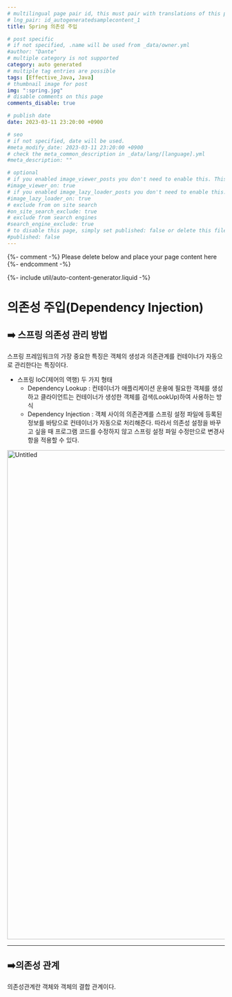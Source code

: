 ```yaml
---
# multilingual page pair id, this must pair with translations of this page. (This name must be unique)
# lng_pair: id_autogeneratedsamplecontent_1
title: Spring 의존성 주입

# post specific
# if not specified, .name will be used from _data/owner.yml
#author: "Dante"
# multiple category is not supported
category: auto generated
# multiple tag entries are possible
tags: [Effective_Java, Java]
# thumbnail image for post
img: ":spring.jpg"
# disable comments on this page
comments_disable: true

# publish date
date: 2023-03-11 23:20:00 +0900

# seo
# if not specified, date will be used.
#meta_modify_date: 2023-03-11 23:20:00 +0900
# check the meta_common_description in _data/lang/[language].yml
#meta_description: ""

# optional
# if you enabled image_viewer_posts you don't need to enable this. This is only if image_viewer_posts = false
#image_viewer_on: true
# if you enabled image_lazy_loader_posts you don't need to enable this. This is only if image_lazy_loader_posts = false
#image_lazy_loader_on: true
# exclude from on site search
#on_site_search_exclude: true
# exclude from search engines
#search_engine_exclude: true
# to disable this page, simply set published: false or delete this file
#published: false
---
```

{%- comment -%} Please delete below and place your page content here {%- endcomment -%}

{%- include util/auto-content-generator.liquid -%}

<!-- outline-start -->

# 의존성 주입(Dependency Injection)

## ➡️ 스프링 의존성 관리 방법

스프링 프레임워크의 가장 중요한 특징은 객체의 생성과 의존관계를 컨테이너가 자동으로 관리한다는 특징이다.

- 스프링 IoC(제어의 역행) 두 가지 형태
  - Dependency Lookup : 컨테이너가 애플리케이션 운용에 필요한 객체를 생성하고 클라이언트는 컨테이너가 생성한 객체를 검색(LookUp)하여 사용하는 방식
  - Dependency Injection : 객체 사이의 의존관계를 스프링 설정 파일에 등록된 정보를 바탕으로 컨테이너가 자동으로 처리해준다.  따라서 의존성 설정을 바꾸고 싶을 때  프로그램 코드를 수정하지 않고 스프링 설정 파일 수정만으로 변경사항을 적용할 수 있다.

<img width="1132" alt="Untitled" src="https://user-images.githubusercontent.com/56623911/224490202-0df0ddc7-16cc-4cac-aa21-b9ca9f4d18da.png">

---

## ➡️의존성 관계

의존성관계란 객체와 객체의 결합 관계이다.


<!-- outline-end -->
